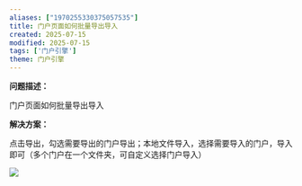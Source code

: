 ```yaml
---
aliases: ["1970255330375057535"]
title: 门户页面如何批量导出导入
created: 2025-07-15
modified: 2025-07-15
tags: ['门户引擎']
theme: 门户引擎
---
```


**问题描述：**

门户页面如何批量导出导入

**解决方案：**

点击导出，勾选需要导出的门户导出；本地文件导入，选择需要导入的门户，导入即可（多个门户在一个文件夹，可自定义选择门户导入）

![](0f5a34cb10f89e1b7dfabd431d442bb0.jpg)